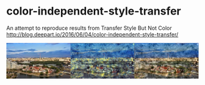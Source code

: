 # color-independent-style-transfer
An attempt to reproduce results from Transfer Style But Not Color http://blog.deepart.io/2016/06/04/color-independent-style-transfer/

![results](results.jpg?raw=true "results")
